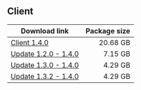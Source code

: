 ## Client

| Download link | Package size |
| ------------- | ------------:|
| [Client 1.4.0](https://autopatchhk.yuanshen.com/client_app/pc_mihoyo/20210317_67c8f1002bb26672/GenshinImpact_1.4.0.zip) | 20.68 GB |
| [Update 1.2.0 - 1.4.0](https://autopatchhk.yuanshen.com/client_app/update/hk4e_global/10/1.2.0_1.4.0_diff_kO7vMycf.zip) | 7.15 GB |
| [Update 1.3.0 - 1.4.0](https://autopatchhk.yuanshen.com/client_app/update/hk4e_global/10/1.3.0_1.4.0_diff_hLOEnPIc.zip) | 4.29 GB |
| [Update 1.3.2 - 1.4.0](https://autopatchhk.yuanshen.com/client_app/update/hk4e_global/10/1.3.2_1.4.0_diff_1P539V4J.zip) | 4.29 GB |
